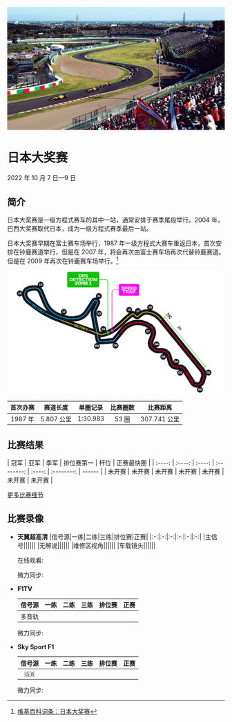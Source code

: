 ![日本大奖赛](/media/img/photos/jp.jpg)

# 日本大奖赛

2022 年 10 月 7 日—9 日

## 简介

日本大奖赛是一级方程式赛车的其中一站，通常安排于赛季尾段举行。2004 年，巴西大奖赛取代日本，成为一级方程式赛季最后一站。

日本大奖赛早期在富士赛车场举行，1987 年一级方程式大赛车重返日本，首次安排在铃鹿赛道举行，但是在 2007 年，将会再次由富士赛车场再次代替铃鹿赛道。但是在 2009 年再次在铃鹿赛车场举行。[^1]

![赛道图](../../media/img/circuits/jp-2022.png)

| 首次办赛 |  赛道长度  | 单圈记录 | 比赛圈数 |   比赛距离   |
| :------: | :--------: | :------: | :------: | :----------: |
| 1987 年  | 5.807 公里 | 1:30.983 |  53 圈   | 307.741 公里 |

## 比赛结果

|  冠军  |  亚军  |  季军  | 排位赛第一 |  杆位  | 正赛最快圈 |
| :----: | :----: | :----: | :--------: | :----: | :--------: | ------ |
| 未开赛 | 未开赛 | 未开赛 |   未开赛   | 未开赛 |   未开赛   | 未开赛 |

[更多比赛细节](https://www.formula1.com/en/racing/2022/Japan.html)

## 比赛录像

- **天翼超高清**
  |信号源|一练|二练|三练|排位赛|正赛|
  |:-:|:-:|:-:|:-:|:-:|:-:|
  |主信号||||||
  |无解说||||||
  |维修区视角||||||
  |车载镜头||||||

  在线观看:

  微力同步:

- **F1TV**

  | 信号源 | 一练 | 二练 | 三练 | 排位赛 | 正赛 |
  | :----: | :--: | :--: | :--: | :----: | :--: |
  | 多音轨 |      |      |      |        |      |

  微力同步:

- **Sky Sport F1**

  | 信号源 | 一练 | 二练 | 三练 | 排位赛 | 正赛 |
  | :----: | :--: | :--: | :--: | :----: | :--: |
  |  :gb:  |      |      |      |        |      |

  微力同步:

[^1]: [维基百科词条：日本大奖赛](https://zh.wikipedia.org/wiki/%E6%97%A5%E6%9C%AC%E5%A4%A7%E7%8D%8E%E8%B3%BD)
